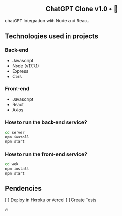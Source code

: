 <h2 align="center">
  ChatGPT Clone v1.0 • 🤖
</h2>

chatGPT integration with Node and React.

## Technologies used in projects

### Back-end

- Javascript
- Node (v17.7.1)
- Express
- Cors

### Front-end

- Javascript
- React
- Axios

### How to run the back-end service?

```sh
cd server
npm install
npm start
```

### How to run the front-end service?

```sh
cd web
npm install
npm start
```

## Pendencies

[ ] Deploy in Heroku or Vercel
[ ] Create Tests

🔥
